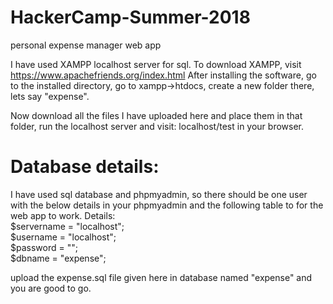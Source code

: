 # HackerCamp-Summer-2018
personal expense manager web app

I have used XAMPP localhost server for sql. To download XAMPP, visit https://www.apachefriends.org/index.html
After installing the software, go to the installed directory, go to xampp->htdocs, create a new folder there, lets say "expense".

Now download all the files I have uploaded here and place them in that folder, run the localhost server and visit: localhost/test in your 
browser.

# Database details: 
  I have used sql database and phpmyadmin, so there should be one user with the below details in your phpmyadmin and the following table  to for the web app to work.
   Details: <br>$servername = "localhost";<br>
            $username = "localhost";<br>
            $password = "";<br>
            $dbname = "expense";<br>
            
upload the expense.sql file given here in database named "expense" and you are good to go.